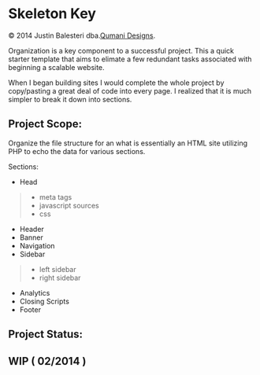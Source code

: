 Skeleton Key 
=======
&copy; 2014 Justin Balesteri dba.[Qumani Designs](http://qumani.com).


Organization is a key component to a successful project. This a quick starter template that aims to elimate a few redundant tasks associated with beginning a scalable website. 

When I began building sites I would complete the whole project by copy/pasting a great deal of code into every page. I realized that it is much simpler to break it down into sections.

Project Scope:
-----------
Organize the file structure for an what is essentially an HTML site utilizing PHP to echo the data for various sections. 

Sections:

  * Head
  > * meta tags
  > * javascript sources
  > * css
  * Header
  * Banner
  * Navigation
  * Sidebar
  > * left sidebar
  > * right sidebar
  * Analytics
  * Closing Scripts
  * Footer  


Project Status:
-----------

WIP ( 02/2014 )
-----------
